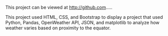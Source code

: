 
This project can be viewed at http://github.com.....

This project used HTML, CSS, and Bootstrap to display a project that used Python, Pandas, OpenWeather API, JSON, and matplotlib to analyze how weather varies based on proximity to the equator.


